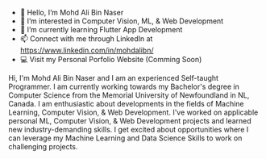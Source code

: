 - 👋 Hello, I’m Mohd Ali Bin Naser
- 👀 I’m interested in Computer Vision, ML, & Web Development
- 🌱 I’m currently learning Flutter App Development
- 📫 Connect with me through LinkedIn at https://www.linkedin.com/in/mohdalibn/
- 💻 Visit my Personal Porfolio Website (Comming Soon)

<!---
mohdalibn/mohdalibn is a ✨ special ✨ repository because its `README.md` (this file) appears on your GitHub profile.
You can click the Preview link to take a look at your changes.
--->


Hi, I'm Mohd Ali Bin Naser and I am an experienced Self-taught Programmer. I am currently working towards my Bachelor's degree in Computer Science from the Memorial University of Newfoundland in NL, Canada. I am enthusiastic about developments in the fields of Machine Learning, Computer Vision, & Web Development. I've worked on applicable personal ML, Computer Vision, & Web Development projects and learned new industry-demanding skills. I get excited about opportunities where I can leverage my Machine Learning and Data Science Skills to work on challenging projects. 
